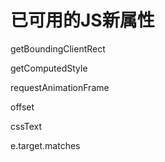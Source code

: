 # 已可用的JS新属性

getBoundingClientRect

getComputedStyle

requestAnimationFrame

offset

cssText

e.target.matches